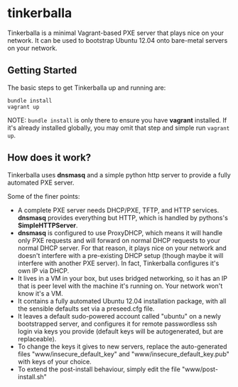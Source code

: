 tinkerballa
===========

Tinkerballa is a minimal Vagrant-based PXE server that plays nice on your network. It can be used to bootstrap Ubuntu 12.04 onto bare-metal servers on your network.

## Getting Started

The basic steps to get Tinkerballa up and running are:

    bundle install
    vagrant up
    
NOTE: ```bundle install``` is only there to ensure you have **vagrant** installed. If it's already installed globally, you may omit that step and simple run ```vagrant up```.

## How does it work?

Tinkerballa uses **dnsmasq** and a simple python http server to provide a fully automated PXE server.

Some of the finer points: 

- A complete PXE server needs DHCP/PXE, TFTP, and HTTP services. **dnsmasq** provides everything but HTTP, which is handled by pythons's **SimpleHTTPServer**.
- **dnsmasq** is configured to use ProxyDHCP, which means it will handle only PXE requests and will forward on normal DHCP requests to your normal DHCP server. For that reason, it plays nice on your network and doesn't interfere with a pre-existing DHCP setup (though maybe it will interfere with another PXE server). In fact, Tinkerballa configures it's own IP via DHCP.
- It lives in a VM in your box, but uses bridged networking, so it has an IP that is peer level with the machine it's running on. Your network won't know it's a VM.
- It contains a fully automated Ubuntu 12.04 installation package, with all the sensible defaults set via a preseed.cfg file.
- It leaves a default sudo-powered account called "ubuntu" on a newly bootstrapped server, and configures it for remote passwordless ssh login via keys you provide (default keys will be autogenerated, but are replaceable). 
- To change the keys it gives to new servers, replace the auto-generated files "www/insecure_default_key" and "www/insecure_default_key.pub" with keys of your choice.
- To extend the post-install behaviour, simply edit the file "www/post-install.sh"

